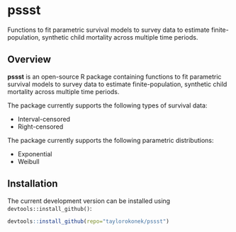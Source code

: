 # pssst

Functions to fit parametric survival models to survey data to estimate finite-population, synthetic child mortality across multiple time periods.

## Overview

**pssst** is an open-source R package containing functions to fit parametric survival models to survey data to estimate finite-population, synthetic child mortality across multiple time periods. 

The package currently supports the following types of survival data:

* Interval-censored
* Right-censored

The package currently supports the following parametric distributions:

* Exponential
* Weibull

## Installation

The current development version can be installed using `devtools::install_github()`:

```R
devtools::install_github(repo="taylorokonek/pssst")
```


